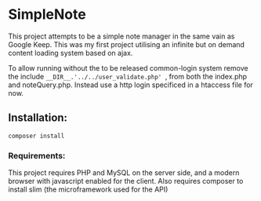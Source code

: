 # SimpleNote
This project attempts to be a simple note manager in the same vain as Google Keep. This was my first project utilising an infinite but on demand content loading system based on ajax.

To allow running without the to be released common-login system remove the include `__DIR__.'../../user_validate.php' `, from both the index.php and noteQuery.php. Instead use a http login specificed in a htaccess file for now.

## Installation:
```
composer install
```

### Requirements: 
This project requires PHP and MySQL on the server side, and a modern browser with javascript enabled for the client.
Also requires composer to install slim (the microframework used for the API)